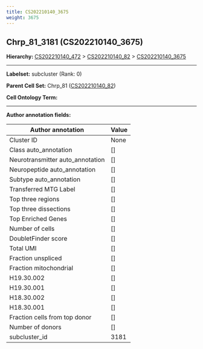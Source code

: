 ```yaml
---
title: CS202210140_3675
weight: 3675
---
```

## Chrp_81_3181 (CS202210140_3675)
<b>Hierarchy: </b>
[CS202210140_472](cell_sets/CS202210140_472.md) >
[CS202210140_82](cell_sets/CS202210140_82.md) >
[CS202210140_3675](cell_sets/CS202210140_3675.md)

---


**Labelset:** subcluster (Rank: 0)

**Parent Cell Set:** Chrp_81 ([CS202210140_82](cell_sets/CS202210140_82.md))



**Cell Ontology Term:** 

[MARKER GENES.]: #


---

[TRANSFERRED ANNOTATIONS.]: #


[AUTHOR ANNOTATION FIELDS.]: #


**Author annotation fields:**

| Author annotation | Value |
|-------------------|-------|
|Cluster ID|None|
|Class auto_annotation|[]|
|Neurotransmitter auto_annotation|[]|
|Neuropeptide auto_annotation|[]|
|Subtype auto_annotation|[]|
|Transferred MTG Label|[]|
|Top three regions|[]|
|Top three dissections|[]|
|Top Enriched Genes|[]|
|Number of cells|[]|
|DoubletFinder score|[]|
|Total UMI|[]|
|Fraction unspliced|[]|
|Fraction mitochondrial|[]|
|H19.30.002|[]|
|H19.30.001|[]|
|H18.30.002|[]|
|H18.30.001|[]|
|Fraction cells from top donor|[]|
|Number of donors|[]|
|subcluster_id|3181|
